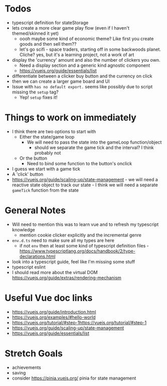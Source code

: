 # Todos
* typescript definition for stateStorage
* lets create a more clear game play flow (even if I haven't themed/skinned it yet)
    - oooh maybe some kind of economic theme? Like first you create goods and then sell them??
    - let's go scifi - space traders, starting off in some backwoods planet. Cliche? yes, but it's a learning project, not a work of art
* display the 'currency' amount and also the number of clickers you own. 
    - Need a display section and a generic kind agnostic component 
    - https://vuejs.org/guide/essentials/list 
* differentiate between a clicker buy button and the currency on click 
* then we can create a larger game board and UI
* Issue with `has no default export.` seems like possibly due to script missing the `setup` tag?
    - Yep! `setup` fixes it!

# Things to work on immediately 
* I think there are two options to start with 
    - Either the state/game loop 
        - We will need to pass the state into the gameLoop function/object
            - should we separate the game tick and the interval? I think probably not
    - Or the button
        - Need to bind some function to the button's onclick
* I guess we start with a game tick 
* A 'click' button
* https://vuejs.org/guide/scaling-up/state-management - we will need a reactive state object to track our state - I think we will need a separate `gameTick` function from the state

# General Notes
* Will need to mention this was to learn vue and to refresh my typescript knowledge 
    - mention cookie clicker explicitly and the incremental genre 
* `env.d.ts` need to make sure all my types are here
    - if not `env` then at least some kind of typescript definition files - https://www.typescriptlang.org/docs/handbook/2/type-declarations.html 
* look into a typescript guide, feel like I'm missing some stuff
* typescript eslint
* I should read more about the virtual DOM https://vuejs.org/guide/extras/rendering-mechanism 


# Useful Vue doc links
* https://vuejs.org/guide/introduction.html
* https://vuejs.org/examples/#hello-world
* https://vuejs.org/tutorial/#step-1https://vuejs.org/tutorial/#step-1
* https://vuejs.org/guide/scaling-up/state-management
* https://vuejs.org/guide/essentials/list 

# Stretch Goals
* achievements
* saving
* consider https://pinia.vuejs.org/ pinia for state management
